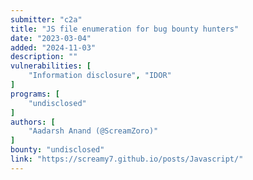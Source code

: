 ```yaml
---
submitter: "c2a"
title: "JS file enumeration for bug bounty hunters"
date: "2023-03-04"
added: "2024-11-03"
description: ""
vulnerabilities: [
    "Information disclosure", "IDOR"
]
programs: [
    "undisclosed"
]
authors: [
    "Aadarsh Anand (@ScreamZoro)"
]
bounty: "undisclosed"
link: "https://screamy7.github.io/posts/Javascript/"
---
```




